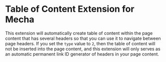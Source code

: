 Table of Content Extension for Mecha
====================================

This extension will automatically create table of content within the page content that has several headers so that you can use it to navigate between page headers. If you set the `type` value to `2`, then the table of content will not be inserted into the page content, and this extension will only serves as an automatic permanent link ID generator of headers in your page content.